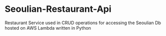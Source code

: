# Seoulian-Restaurant-Api
Restaurant Service used in CRUD operations for accessing the Seoulian Db hosted on AWS Lambda written in Python
